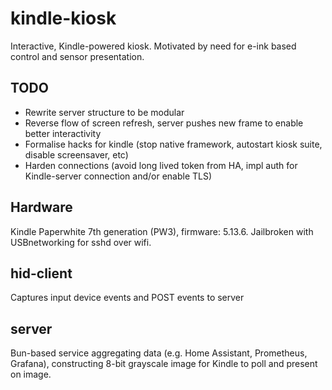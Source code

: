 # kindle-kiosk

Interactive, Kindle-powered kiosk. Motivated by need for e-ink based control and sensor presentation.

## TODO
- Rewrite server structure to be modular
- Reverse flow of screen refresh, server pushes new frame to enable better interactivity
- Formalise hacks for kindle (stop native framework, autostart kiosk suite, disable screensaver, etc)
- Harden connections (avoid long lived token from HA, impl auth for Kindle-server connection and/or enable TLS)

## Hardware
Kindle Paperwhite 7th generation (PW3), firmware: 5.13.6. Jailbroken with USBnetworking for sshd over wifi.

## hid-client
Captures input device events and POST events to server

## server
Bun-based service aggregating data (e.g. Home Assistant, Prometheus, Grafana), constructing 8-bit grayscale image for Kindle to poll and present on image.



